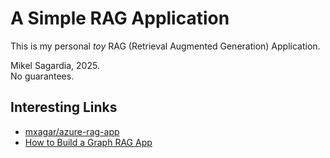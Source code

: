 # A Simple RAG Application

This is my personal *toy* RAG (Retrieval Augmented Generation) Application.

Mikel Sagardia, 2025.  
No guarantees.

## Interesting Links

- [mxagar/azure-rag-app](https://github.com/mxagar/azure-rag-app)
- [How to Build a Graph RAG App](https://medium.com/towards-data-science/how-to-build-a-graph-rag-app-b323fc33ba06)